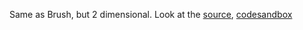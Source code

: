 Same as Brush, but 2 dimensional. Look at the [source](https://github.com/alokagr07/react-stock-charts/tree/master/docs/lib/charts/CandleStickChartWith2DBrush.js), [codesandbox](https://codesandbox.io/s/github/alokagr07/react-stock-charts-examples2/tree/master/examples/CandleStickChartWith2DBrush)